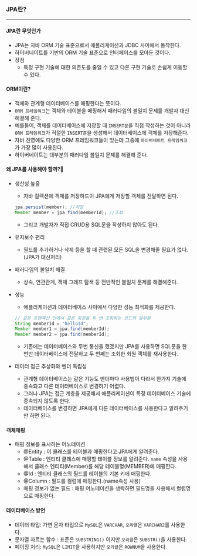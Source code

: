### JPA란?
---
#### JPA란 무엇인가
+ JPA는 자바 ORM 기술 표준으로서 애플리케이션과 JDBC 사이에서 동작한다.
+ 하이버네이트를 기반의 ORM 기술 표준으로 인터페이스를 모아둔 것이다.
+ 장점
  + 특정 구현 기술에 대한 의존도를 줄일 수 있고 다른 구현 기술로 손쉽게 이동할 수 있다.

#### ORM이란?
+ 객체와 관계형 데이터베이스를 매핑한다는 뜻이다.
+ `ORM 프레임워크`는 객체와 테이블을 매핑해서 패러다임의 불일치 문제를 개발자 대신 해결해 준다.
+ 예를들어, 객체를 데이터베이스에 저장할 때 `INSERT문`을 직접 작성하는 것이 아니라 `ORM 프레임워크`가 적절한 `INSERT문`을 생성해서 데이터베이스에 객체를 저장해준다.
+ 자바 진영에도 다양한 ORM 프레임워크들이 있는데 그중에 `하이버네이트 프레임워크`가 가장 많이 사용된다.
+ 하이버네이트는 대부분의 패러다임 불일치 문제를 해결해 준다.

#### 왜 JPA를 사용해야 할까?🧐
+ 생산성 높음
  + 자바 컬렉션에 객체를 저장하드이 JPA에게 저장할 객체를 전달하면 된다.
  ```java
  jpa.persist(member); //저장
  Member member = jpa.find(memberId); //조회
  ```
  + 그리고 개발자가 직접 CRUD용 SQL문을 작성하지 않아도 된다.
+ 유지보수 편리
  + 필드를 추가하거나 삭제 등을 할 때 관련된 모든 SQL을 변경해줄 필요가 없다.(JPA가 대신처리)

+ 패러다임의 불일치 해결
  + 상속, 연관관계, 객체 그래프 탐색 등 전반적인 불일치 문제를 해결해준다.

+ 성능
  + 애플리케이션과 데이터베이스 사이에서 다양한 성능 최적화를 제공한다.
  ```java
  // 같은 트랜젝션 안에서 같은 회원을 두 번 조회하는 코드의 일부분
  String memberId = "helloId";
  Member member1 = jpa.find(memberId);
  Member member2 = jpa.find(memberId);
  ```
  + 기존에는 데이터베이스와 두번 통신을 했겠지만 JPA를 사용하면 SQL문을 한 번만 데이터베이스에 전달하고 두 번째는 조회한 회원 객체를 재사용한다.
+ 데이터 접근 추상화와 벤더 독립성
  + 관계형 데이터베이스는 같은 기능도 벤더마다 사용법이 다라서 한가지 기술에 종속되고 다른 데이터베이스로 변경하기 어렵다.
  + 그러나 JPA는 접근 계층을 제공해서 애플리케이션이 특정 데이터베이스 기술에 종속되지 않도록 한다.
  + 데이터베이스를 변경하면 JPA에게 다른 데이터베이스를 사용한다고 알려주기만 하면 된다.

#### 객체매핑
+ 매핑 정보를 표시하는 어노테이션
  + @Entity : 이 클래스를 테이블과 매핑한다고 JPA에게 알려준다.
  + @Table : 엔티티 클래스에 매핑할 테이블 정보를 알려준다. `name` 속성을 사용해서 클래스 엔티티(Member)를 해당 테이블명(MEMBER)에 매핑한다.  
  + @Id : 엔티티 클래스의 필드를 테이블의 기본 키에 매핑한다.
  + @Column : 필드를 컬럼에 매핑한다.(name속성 사용)
  + 매핑 정보가 없는 필드 : 매핑 어노테이션을 생략하면 필드명을 사용해서 컬럼명으로 매핑한다.


#### 데이터베이스 방언
+ 데이터 타입: 가변 문자 타입으로 `MySQL`은 `VARCHAR`, `오라클`은 `VARCHAR2`를 사용한다.
+ 문자열 자르는 함수 : 표준은 `SUBSTRING()` 이지만 `오라클`은 `SUBSTR()`을 사용한다.
+ 페이징 처리: `MySQL`은 `LIMIT`을 사용하지만 `오라클`은 `ROWNUM`을 사용한다.










